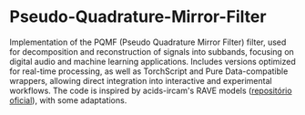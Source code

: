 # Pseudo-Quadrature-Mirror-Filter

Implementation of the PQMF (Pseudo Quadrature Mirror Filter) filter, used for decomposition and reconstruction of signals into subbands, focusing on digital audio and machine learning applications. Includes versions optimized for real-time processing, as well as TorchScript and Pure Data-compatible wrappers, allowing direct integration into interactive and experimental workflows. The code is inspired by acids-ircam's RAVE models ([repositório oficial](https://github.com/acids-ircam/RAVE)), with some adaptations.
